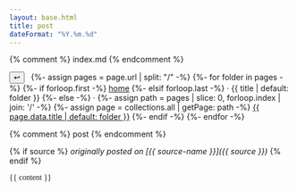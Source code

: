 ```yaml
---
layout: base.html
title: post
dateFormat: "%Y.%m.%d"
---
```


{% comment %} index.md {% endcomment %}

<nav>
    <button style="margin-right: 1ch" onclick="history.back()">↩</button>
    {%- assign pages = page.url | split: "/" -%}
    {%- for folder in pages -%}
        {%- if forloop.first -%}
            <a href="/">home</a>
        {%- elsif forloop.last -%}
            <span class="current-page-link"> · {{ title | default: folder }}</span>
        {%- else -%}
            <span> · </span>
            {%- assign path = pages | slice: 0, forloop.index | join: '/' -%}
            {%- assign page = collections.all | getPage: path -%}
            <a href="{{ path }}">{{ page.data.title | default: folder }}</a>
        {%- endif -%}
    {%- endfor -%}
</nav>

<div class="right-aligned">
    index

    <div class="index">
        {% for post in collections[collection] reversed %}
        <div>
            <span>{{ post.date | date: dateFormat }}</span>
            <span>
                {%- if post.data.title == title and post.date == date -%}
                    *{{ post.data.title }}*
                {%- else -%}
                    [{{ post.data.title }}](
                        {%- if post.data.redirect -%}
                            {{ post.data.redirect }}
                        {%- else -%}
                            {{ post.page.url }}
                        {%- endif -%}
                    )
                {%- endif -%}
            </span>
        </div>{% endfor %}
    </div>
</div>

<style>
    .index div {
        display: flex;
        gap: 2ch;
    }

    @media (min-width: 80rem) {
        .right-aligned {
            position: fixed;
            top: 0;
            right: 0;
            width: calc(40rem + var(--body-margin) * 2);
            height: 100vh;
            padding: var(--body-margin);
            box-sizing: border-box;

            -ms-overflow-style: none;
            scrollbar-width: none;
            overflow: -moz-scrollbars-none;
            overflow-y: scroll;

            overscroll-behavior: contain;
        }
        .right-aligned::-webkit-scrollbar {
            display: none;
        }
        .current-page-link {
            display: none;
        }
        .index p {
            margin: 0;
        }
    }

    @media (max-width: 80rem) {
        .right-aligned {
            display: none;
        }
    }
</style>

{% comment %} post {% endcomment %}

{% if source %}
    *originally posted on [{{ source-name }}]({{ source }})*
{% endif %}

<div class="post">
    {{ content }}
</div>

<style>
    .post {
        font-family: serif;
        text-align: justify;
        /* font-size: 1rem; */
        line-height: 1.2em;
    }
</style>